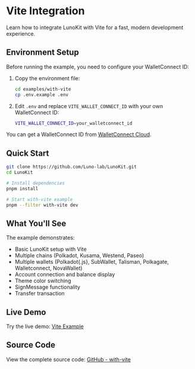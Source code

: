 # Vite Integration

Learn how to integrate LunoKit with Vite for a fast, modern development experience.

## Environment Setup

Before running the example, you need to configure your WalletConnect ID:

1. Copy the environment file:
   ```bash
   cd examples/with-vite
   cp .env.example .env
   ```

2. Edit `.env` and replace `VITE_WALLET_CONNECT_ID` with your own WalletConnect ID:
   ```bash
   VITE_WALLET_CONNECT_ID=your_walletconnect_id
   ```

You can get a WalletConnect ID from [WalletConnect Cloud](https://dashboard.reown.com/).

## Quick Start

```bash
git clone https://github.com/Luno-lab/LunoKit.git
cd LunoKit

# Install dependencies
pnpm install

# Start with-vite example
pnpm --filter with-vite dev
```

## What You'll See

The example demonstrates:
- Basic LunoKit setup with Vite
- Multiple chains (Polkadot, Kusama, Westend, Paseo)
- Multiple wallets (Polkadot{.js}, SubWallet, Talisman, Polkagate, Walletconnect, NovaWallet)
- Account connection and balance display
- Theme color switching
- SignMessage functionality
- Transfer transaction

## Live Demo

Try the live demo: [Vite Example](https://demo.lunolab.xyz)

## Source Code

View the complete source code: [GitHub - with-vite](https://github.com/Luno-lab/LunoKit/tree/main/examples/with-vite)
